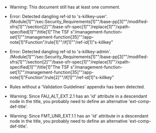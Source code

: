 * Warning: This document still has at least one comment.
* Error: Detected dangling ref-id to 's-killkey-user'.
	  /Module[1]""/sec:Security_Requirements[1]""/base-pp[3]""/modified-sfrs[1]""/section[2]""/base-sfr-spec[1]""/replace[1]""/xpath-specified[1]""/title[1]"The TSF s"/management-function-set[1]""/management-function[35]""/app-note[1]"Function"/rule[1]""/if[1]""/ref-id[1]"s-killkey"
* Error: Detected dangling ref-id to 's-killkey-admin'.
	  /Module[1]""/sec:Security_Requirements[1]""/base-pp[3]""/modified-sfrs[1]""/section[2]""/base-sfr-spec[1]""/replace[1]""/xpath-specified[1]""/title[1]"The TSF s"/management-function-set[1]""/management-function[35]""/app-note[1]"Function"/rule[2]""/if[1]""/ref-id[1]"s-killkey"
* Rules without a 'Validation Guidelines' appendix has been detected.
* Warning: Since FAU_ALT_EXT.2.1 has an 'id' attribute in a descendant node in the title, you probably need to define an alternative 'ext-comp-def-title'.
                       
* Warning: Since FMT_UNR_EXT.1.1 has an 'id' attribute in a descendant node in the title, you probably need to define an alternative 'ext-comp-def-title'.
                       
